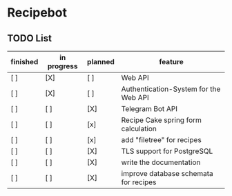 # Recipebot

## TODO List

finished|in progress|planned|feature
----|-----|-----|-------------------
[ ] | [X] | [ ] | Web API
[ ] | [X] | [ ] | Authentication-System for the Web API
[ ] | [ ] | [X] | Telegram Bot API
[ ] | [ ] | [x] | Recipe Cake spring form calculation
[ ] | [ ] | [x] | add "filetree" for recipes
[ ] | [ ] | [X] | TLS support for PostgreSQL
[ ] | [ ] | [X] | write the documentation
[ ] | [ ] | [X] | improve database schemata for recipes